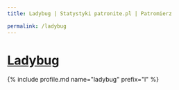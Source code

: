 ```yaml
---
title: Ladybug | Statystyki patronite.pl | Patromierz

permalink: /ladybug
---
```


# [Ladybug](https://patronite.pl/ladybug)

{% include profile.md name="ladybug" prefix="l" %}
